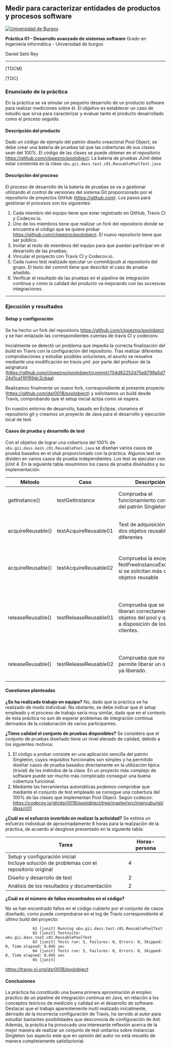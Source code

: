 ## Medir para caracterizar entidades de productos y procesos software
[![Universidad de Burgos](https://www.ubu.es/sites/all/themes/ubu_theme/images/UBUEscudo-1910.png "Universidad de Burgos")](http://www.ubu.es "Universidad de Burgos")

**Práctica 01 - Desarrollo avanzado de sistemas software**
Grado en Ingeniería informática - Universidad de burgos

Daniel Setó Rey

------------
[TOCM]

[TOC]

### Enunciado de la práctica
En la práctica se va simular un pequeño desarrollo de un producto software para realizar mediciones sobre él.
El objetivo es establecer un caso de estudio que sirva para caracterizar y evaluar tanto el producto desarrollado como el proceso seguido.
#### Descripción del producto
Dado un código de ejemplo del patrón diseño creacional Pool Object, se debe crear una batería de pruebas tal que las coberturas de sus clases sean del 100%. El código de las clases se puede obtener en el repositorio
https://github.com/clopezno/poolobject. 
La batería de pruebas JUnit debe estar contenida en la clase `ubu.gii.dass.test.c01.ReusablePoolTest.java`
#### Descripción del proceso
El proceso de desarrollo de la batería de pruebas se va a gestionar utilizando el control de versiones del sistema Git proporcionado por el repositorio de proyectos GitHub (https://github.com).
Los pasos para gestionar el procesos son los siguientes:
1. Cada miembro del equipo tiene que estar registrado en GitHub, Travis CI y Codecov.io.
2. Uno de los miembros tiene que realizar un fork del repositorio donde se encuentra el código que se quiere probar https://github.com/clopezno/poolobject. El nuevo repositorio tiene que ser público.
3. Invitar al resto de miembros del equipo para que puedan participar en el desarrollo de las pruebas.
4. Vincular el proyecto con Travis CI y Codecov.io.
5. Cada nuevo test realizado ejecutar un commit/push al repositorio del grupo. El texto del commit tiene que describir el caso de prueba añadido.
6. Verificar el resultado de las pruebas en el pipeline de integración continua y cómo la calidad del producto va mejorando con las sucesivas integraciones.

------------

### Ejecución y resultados

#### Setup y configuración
Se ha hecho un fork del repositorio https://github.com/clopezno/poolobject y se han enlazado las correspondientes cuentas de travis CI y codeconv.

Inicialmente se detectó un problema que impedía la correcta finalización del build en Travis con la configuración del repositorio. Tras realizar diferentes comprobaciones y estudiar posibles soluciones, el asunto se resuelve mediante una modificación  en travis.yml. por parte del profesor de la asignatura (https://github.com/clopezno/poolobject/commit/704d82252d75e8799a5d724d1ca119199dc2cbaa)

Realizamos finalmente un nuevo fork, correspondiente al presente proyecto (https://github.com/dsr0018/poolobject) y solicitamos un build desde Travis, comprobando que el setup inicial actúa como se espera.

En nuestro entorno de desarrollo, basado en Eclipse, clonamos el repositorio git y creamos un proyecto de Java para el desarrollo y ejecución local de test.

#### Casos de prueba y desarrollo de test
Con el objetivo de lograr una cobertura del 100% de `ubu.gii.dass.main.c01.ReusablePool.java` se diseñan varios casos de prueba basados en el *stub* proporcionado con la práctica. Algunos test se dividen en varios casos de prueba independientes. Los test se ejecutan con jUnit 4.
En la siguiente tabla resumimos los casos de prueba diseñados y su implementación:

|Método|Caso|Descripción|Test|Resultado esperado|
|---------|-----|-------------|----|-----------------------|
|getInstance()|testGetInstance|Comprueba el funcionamiento correcto del patrón Singleton|Petición consecutiva de dos instancias de ReusablePool|Se obtienen dos referencias no nulas al mismo objeto (instancia Singleton)|
|acquireReusable()|testAcquireReusable01|Test de adquisición de dos objetos reusables diferentes|Se solicitan consecutivamente dos objetos Reusable al pool ReusablePool|Se obtienen dos instancias no nulas diferentes de Reusable|
|acquireReusable()|testAcquireReusable02|Comprueba la excepción NotFreeInstanceException si se solicitan más de dos objetos reusable|Se solicitan consecutivamente tres objetos reusables mediante acquireReusable()|Se lanza la excepción NotFreeInstanceException|
|releaseReusable()|testReleaseReusable01|Comprueba que se liberan correctamente los objetos del pool y quedan a disposición de los clientes.|Se solicitan al pool dos objetos Reusable, se liberan y a continuación vuelven a solicitarse otros dos objetos Reusable.|En la segunda fase se obtienen los objetos Reusable liberados en la primera.|
|releaseReusable()|testReleaseReusable02|Comprueba que no se permite liberar un objeto ya liberado.|Se solicitan consecutivamente dos veces la liberación de un objeto Reusable.|Se lanza la excepción DuplicatedInstanceException|
#### Cuestiones planteadas
**¿Se ha realizado trabajo en equipo?**
No, dado que la práctica se ha realizado de modo individual. No obstante, se debe indicar que el setup empleado y el proceso de trabajo sería muy similar, dado que en el contexto de esta práctica no son de esperar problemas de integración continua derivados de la colaboración de varios participantes.

**¿Tiene calidad el conjunto de pruebas disponibles?**
Se considera que el conjunto de pruebas diseñado tiene un nivel elevado de calidad, debido a los siguientes motivos:
1. El código a probar consiste en una aplicación sencilla del patrón Singleton, cuyos requisitos funcionales son simples y ha permitido diseñar casos de prueba basados directamente en la utilización típica (trivial) de los métodos de la clase. En un proyecto más complejo de software puede ser mucho más complicado conseguir una buena cobertura funcional.
2. Mediante las herramientas automáticas podemos comprobar que mediante el conjunto de  test empleado se consigue una cobertura del 100% de las clases que implementan Pool Object. Según codecov: https://codecov.io/gh/dsr0018/poolobject/tree/master/src/main/ubu/gii/dass/c01


**¿Cuál es el esfuerzo invertido en realizar la actividad?**
Se estima un esfuerzo individual de aproximadamente 8 horas para la realización de la práctica, de acuerdo al desglose presentado en la siguiente tabla:

|Tarea|Horas-persona|
|------|-----------------|
|Setup y configuración inicial</br>Incluye solución de problemas con el repositorio original|4|
|Diseño y desarrollo de test|2|
|Análisis de los resultados y documentación|2|

**¿Cuál es el número de fallos encontrados en el código?**

No se han encontrado fallos en el código cubierto por el conjunto de casos diseñado, como puede comprobarse en el log de Travis correspondiente al último build del proyecto:
```shell
            61 [junit] Running ubu.gii.dass.test.c01.ReusablePoolTest
            62 [junit] Testsuite: ubu.gii.dass.test.c01.ReusablePoolTest
            63 [junit] Tests run: 5, Failures: 0, Errors: 0, Skipped: 0, Time elapsed: 0.045 sec
            64 [junit] Tests run: 5, Failures: 0, Errors: 0, Skipped: 0, Time elapsed: 0.045 sec
            65 [junit]
```
https://travis-ci.org/dsr0018/poolobject

#### Conclusiones
La práctica ha constituido una buena primera aproximación al empleo práctico de un pipeline de integración continua en Java, en relación a los conceptos teóricos de medición y calidad en el desarrollo de software. 
Destacar que el trabajo aparentemente inutil realizado inicialmente, derivado de la incorrecta configuración de Travis, ha servido al autor para estudiar bastantes posibilidades que desconocía de configuración de Ant.
Además, la práctica ha provocado una interesante reflexión acerca de la mejor manera de realizar un conjunto de test unitarios sobre instancias Singleton (un aspecto este que en opinión del autor no está resuelto de manera completamente satisfactoria)

